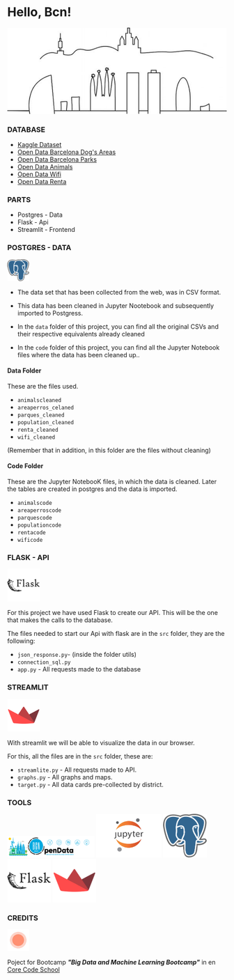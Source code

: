 # Hello, Bcn!

![](./src/img/skyline_liner.jpeg)



### DATABASE


- [Kaggle Dataset](https://www.kaggle.com/xvivancos/barcelona-data-sets)
- [Open Data Barcelona Dog's Areas](https://opendata-ajuntament.barcelona.cat/data/es/dataset/arees-esbarjo-gossos-bcn)
- [Open Data Barcelona Parks](https://opendata-ajuntament.barcelona.cat/data/es/dataset/culturailleure-espaisinfantils)
- [Open Data Animals](https://opendata-ajuntament.barcelona.cat/data/es/dataset/cens-animals-companyia)
- [Open Data Wifi](https://opendata-ajuntament.barcelona.cat/data/es/dataset/punts-wifi)
- [Open Data Renta](https://opendata-ajuntament.barcelona.cat/data/es/dataset/renda-disponible-llars-bcn)


### PARTS

- Postgres - Data
- Flask - Api
- Streamlit - Frontend

###  POSTGRES - DATA 

<img src="./src/img/postgresimg.png" width="50" height="50">

- The data set that has been collected from the web, was in CSV format.

- This data has been cleaned in Jupyter Nootebook and subsequently imported to Postgress.

- In the `data` folder of this project, you can find all the original CSVs and their respective equivalents already cleaned

- In the `code` folder of this project, you can find all the Jupyter Notebook files where the data has been cleaned up..

#### Data Folder

These are the files used. 

- `animalscleaned`
- `areaperros_celaned`
- `parques_cleaned` 
- `population_cleaned` 
- `renta_cleaned` 
- `wifi_cleaned` 

(Remember that in addition, in this folder are the files without cleaning)


#### Code Folder

These are the Jupyter NotebooK files, in which the data is cleaned. Later the tables are created in postgres and the data is imported.

- `animalscode`
- `areaperroscode`
- `parquescode` 
- `populationcode` 
- `rentacode` 
- `wificode` 


### FLASK - API

<img src="./src/img/flaskimg.png" width="75" height="75">

For this project we have used Flask to create our API. This will be the one that makes the calls to the database.

The files needed to start our Api with flask are in the `src` folder, they are the following:

- `json_response.py`- (inside the folder utils)
- `connection_sql.py`
- `app.py` - All requests made to the database


### STREAMLIT

<img src="./src/img/streamlitimg.png" width="75" height="75">

With streamlit we will be able to visualize the data in our browser.

For this, all the files are in the `src` folder, these are:


- `streamlite.py` - All requests made to API.
- `graphs.py` - All graphs and maps.
- `target.py` - All data cards pre-collected by district.


### TOOLS

<img src="./src/img/opendataimg.png" width="200" height="50">
<img src="./src/img/jupyterimg.jpeg" width="150" height="100">
<img src="./src/img/postgresimg.png" width="100" height="100">
<img src="./src/img/flaskimg.png" width="100" height="100">
<img src="./src/img/streamlitimg.png" width="100" height="100">

### CREDITS 

<img src="./src/img/corecodeimg.jpeg" width="50" height="50">

Poject for Bootcamp  ***"Big Data and Machine Learning Bootcamp"*** in en [Core Code School](https://www.corecode.school/)

